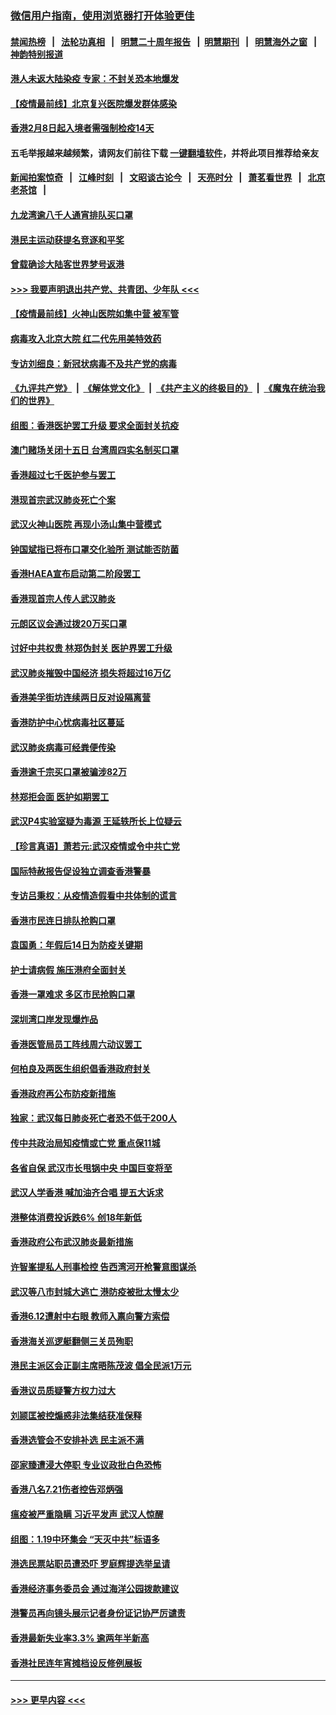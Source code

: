 ### [微信用户指南，使用浏览器打开体验更佳](https://github.com/gfw-breaker/banned-news1/blob/master/indexes/wechat-guide.md?t=0)
#### [禁闻热榜](热点新闻.md?t=0)  &nbsp;&nbsp;|&nbsp;&nbsp; [法轮功真相](https://github.com/gfw-breaker/truth/blob/master/README.md?t=0) &nbsp;&nbsp;|&nbsp;&nbsp; [明慧二十周年报告](https://github.com/gfw-breaker/mh-reports/blob/master/README.md?t=0) &nbsp;&nbsp;|&nbsp;&nbsp;[明慧期刊](https://github.com/gfw-breaker/mh-qikan) &nbsp;&nbsp;|&nbsp;&nbsp; [明慧海外之窗](https://github.com/gfw-breaker/mh-news/blob/master/README.md?t=0) &nbsp;&nbsp;|&nbsp;&nbsp; [神韵特别报道](https://github.com/gfw-breaker/mh-news/blob/master/shenyun.md?t=0)
#### [港人未返大陆染疫 专家：不封关恐本地爆发](../pages/nsc415/n11848021.md?t=02061811) 
#### [【疫情最前线】北京复兴医院爆发群体感染](../pages/nsc415/n11847626.md?t=02061811) 
#### [香港2月8日起入境者需强制检疫14天](../pages/nsc415/n11847658.md?t=02061811) 
#### 五毛举报越来越频繁，请网友们前往下载 [一键翻墙软件](https://github.com/gfw-breaker/ssr-accounts)，并将此项目推荐给亲友
#### [新闻拍案惊奇](https://github.com/gfw-breaker/banned-news1/blob/master/pages/link4.md) &nbsp;&nbsp;|&nbsp;&nbsp; [江峰时刻](https://github.com/gfw-breaker/banned-news1/blob/master/pages/link4.md) &nbsp;&nbsp;|&nbsp;&nbsp; [文昭谈古论今](https://github.com/gfw-breaker/banned-news1/blob/master/pages/link4.md) &nbsp;&nbsp;|&nbsp;&nbsp; [天亮时分](https://github.com/gfw-breaker/banned-news1/blob/master/pages/link4.md) &nbsp;&nbsp;|&nbsp;&nbsp; [萧茗看世界](https://github.com/gfw-breaker/banned-news1/blob/master/pages/link4.md) &nbsp;&nbsp;|&nbsp;&nbsp; [北京老茶馆](https://github.com/gfw-breaker/banned-news1/blob/master/pages/link4.md) &nbsp;&nbsp;|&nbsp;&nbsp; 
#### [九龙湾逾八千人通宵排队买口罩](../pages/nsc415/n11847647.md?t=02061811) 
#### [港民主运动获提名竞逐和平奖](../pages/nsc415/n11847633.md?t=02061811) 
#### [曾载确诊大陆客世界梦号返港](../pages/nsc415/n11847608.md?t=02061811) 
#### [>>> 我要声明退出共产党、共青团、少年队 <<<](https://github.com/begood0513/goodnews/blob/master/quit/letter.md) 
#### [【疫情最前线】火神山医院如集中营 被军管](../pages/nsc415/n11847524.md?t=02061811) 
#### [病毒攻入北京大院 红二代先用美特效药](../pages/nsc415/n11847427.md?t=02061811) 
#### [专访刘细良：新冠状病毒不及共产党的病毒](../pages/nsc415/n11847164.md?t=02061811) 
#### [《九评共产党》](https://github.com/begood0513/9ping.md/blob/master/README.md) &nbsp;|&nbsp; [《解体党文化》](../../../../jtdwh.md/blob/master/README.md)  &nbsp;|&nbsp; [《共产主义的终极目的》](../../../../gczydzjmd.md/blob/master/README.md) &nbsp;|&nbsp; [《魔鬼在统治我们的世界》](../../../../mgztzwmdsj.md/blob/master/README.md) 
#### [组图：香港医护罢工升级 要求全面封关抗疫](../pages/nsc415/n11844107.md?t=02061811) 
#### [澳门赌场关闭十五日 台湾周四实名制买口罩](../pages/nsc415/n11845083.md?t=02061811) 
#### [香港超过七千医护参与罢工](../pages/nsc415/n11845051.md?t=02061811) 
#### [港现首宗武汉肺炎死亡个案](../pages/nsc415/n11844998.md?t=02061811) 
#### [武汉火神山医院 再现小汤山集中营模式](../pages/nsc415/n11844763.md?t=02061811) 
#### [钟国斌指已将布口罩交化验所 测试能否防菌](../pages/nsc415/n11842783.md?t=02061811) 
#### [香港HAEA宣布启动第二阶段罢工](../pages/nsc415/n11842723.md?t=02061811) 
#### [香港现首宗人传人武汉肺炎](../pages/nsc415/n11842766.md?t=02061811) 
#### [元朗区议会通过拨20万买口罩](../pages/nsc415/n11842754.md?t=02061811) 
#### [讨好中共权贵 林郑伪封关 医护界罢工升级](../pages/nsc415/n11842359.md?t=02061811) 
#### [武汉肺炎摧毁中国经济 损失将超过16万亿](../pages/nsc415/n11839723.md?t=02061811) 
#### [香港美孚街坊连续两日反对设隔离营](../pages/nsc415/n11839962.md?t=02061811) 
#### [香港防护中心忧病毒社区蔓延](../pages/nsc415/n11839933.md?t=02061811) 
#### [武汉肺炎病毒可经粪便传染](../pages/nsc415/n11839939.md?t=02061811) 
#### [香港逾千宗买口罩被骗涉82万](../pages/nsc415/n11839914.md?t=02061811) 
#### [林郑拒会面 医护如期罢工](../pages/nsc415/n11839892.md?t=02061811) 
#### [武汉P4实验室疑为毒源 王延轶所长上位疑云](../pages/nsc415/n11835543.md?t=02061811) 
#### [【珍言真语】萧若元:武汉疫情或令中共亡党](../pages/nsc415/n11829394.md?t=02061811) 
#### [国际特赦报告促设独立调查香港警暴](../pages/nsc415/n11833845.md?t=02061811) 
#### [专访吕秉权：从疫情造假看中共体制的谎言](../pages/nsc415/n11833813.md?t=02061811) 
#### [香港市民连日排队抢购口罩](../pages/nsc415/n11833794.md?t=02061811) 
#### [袁国勇：年假后14日为防疫关键期](../pages/nsc415/n11831088.md?t=02061811) 
#### [护士请病假 施压港府全面封关](../pages/nsc415/n11831030.md?t=02061811) 
#### [香港一罩难求 多区市民抢购口罩](../pages/nsc415/n11831002.md?t=02061811) 
#### [深圳湾口岸发现爆炸品](../pages/nsc415/n11828802.md?t=02061811) 
#### [香港医管局员工阵线周六动议罢工](../pages/nsc415/n11828762.md?t=02061811) 
#### [何柏良及两医生组织倡香港政府封关](../pages/nsc415/n11828749.md?t=02061811) 
#### [香港政府再公布防疫新措施](../pages/nsc415/n11828716.md?t=02061811) 
#### [独家：武汉每日肺炎死亡者恐不低于200人](../pages/nsc415/n11828240.md?t=02061811) 
#### [传中共政治局知疫情或亡党 重点保11城](../pages/nsc415/n11828145.md?t=02061811) 
#### [各省自保 武汉市长甩锅中央 中国巨变将至](../pages/nsc415/n11828021.md?t=02061811) 
#### [武汉人学香港 喊加油齐合唱 提五大诉求](../pages/nsc415/n11827046.md?t=02061811) 
#### [港整体消费投诉跌6% 创18年新低](../pages/nsc415/n11817280.md?t=02061811) 
#### [香港政府公布武汉肺炎最新措施](../pages/nsc415/n11817152.md?t=02061811) 
#### [许智峯提私人刑事检控 告西湾河开枪警意图谋杀](../pages/nsc415/n11817132.md?t=02061811) 
#### [武汉等八市封城大逃亡 港防疫被批太慢太少](../pages/nsc415/n11817058.md?t=02061811) 
#### [香港6.12遭射中右眼 教师入禀向警方索偿](../pages/nsc415/n11814678.md?t=02061811) 
#### [香港海关巡逻艇翻侧三关员殉职](../pages/nsc415/n11814604.md?t=02061811) 
#### [港民主派区会正副主席晤陈茂波 倡全民派1万元](../pages/nsc415/n11814582.md?t=02061811) 
#### [香港议员质疑警方权力过大](../pages/nsc415/n11814560.md?t=02061811) 
#### [刘颕匡被控煽惑非法集结获准保释](../pages/nsc415/n11811727.md?t=02061811) 
#### [香港选管会不安排补选 民主派不满](../pages/nsc415/n11811691.md?t=02061811) 
#### [邵家臻遭浸大停职 专业议政批白色恐怖](../pages/nsc415/n11811670.md?t=02061811) 
#### [香港八名7.21伤者控告邓炳强](../pages/nsc415/n11811623.md?t=02061811) 
#### [瘟疫被严重隐瞒 习近平发声 武汉人惊醒](../pages/nsc415/n11811186.md?t=02061811) 
#### [组图：1.19中环集会 “天灭中共”标语多](../pages/nsc415/n11809514.md?t=02061811) 
#### [港选民票站职员遭恐吓 罗庭辉提选举呈请](../pages/nsc415/n11808914.md?t=02061811) 
#### [香港经济事务委员会 通过海洋公园拨款建议](../pages/nsc415/n11808906.md?t=02061811) 
#### [港警员再向镜头展示记者身份证记协严厉谴责](../pages/nsc415/n11808888.md?t=02061811) 
#### [香港最新失业率3.3% 逾两年半新高](../pages/nsc415/n11808887.md?t=02061811) 
#### [香港社民连年宵摊档设反修例展板](../pages/nsc415/n11808857.md?t=02061811) 

----
#### [ >>> 更早内容 <<< ](../indexes/nsc415-earlier.md)
